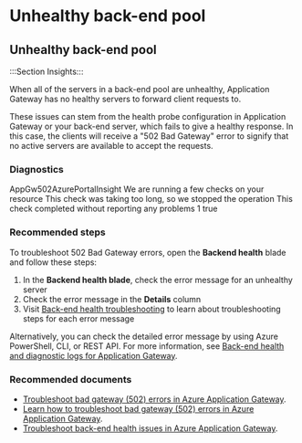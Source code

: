 <properties
    pageTitle="Unhealthy back-end pool"
    description="Unhealthy back-end pool"
    ms.author="mariliu"
    displayOrder=""
    articleId="e5e52652-4b63-4897-a4c5-90c0fb72c90f"
    selfHelpType="Apollo"
    supportTopicIds="4a2660bb-e876-33ba-052c-0cd103bc72d3"
    productPesIds="15922"
    cloudEnvironments="public"
    ownershipId="CloudNet_AzureApplicationGateway"
/>

# Unhealthy back-end pool
## Unhealthy back-end pool
:::Section Insights:::

When all of the servers in a back-end pool are unhealthy, Application Gateway has no healthy servers to forward client requests to. 

These issues can stem from the health probe configuration in Application Gateway or your back-end server, which fails to give a healthy response. In this case, the clients will receive a "502 Bad Gateway" error to signify that no active servers are available to accept the requests.

### Diagnostics
<Insight>
	<symptomId>AppGw502AzurePortalInsight</symptomId>
	<executionText>We are running a few checks on your resource</executionText>
	<timeoutText>This check was taking too long, so we stopped the operation</timeoutText>
	<noResultText>This check completed without reporting any problems</noResultText>
	<maxInsightCount>1</maxInsightCount>
	<additionalInputsReq>true</additionalInputsReq>
</Insight>

<br>

### Recommended steps

To troubleshoot 502 Bad Gateway errors, open the **Backend health** blade and follow these steps:

1. In the **Backend health blade**, check the error message for an unhealthy server
2. Check the error message in the **Details** column
3. Visit [Back-end health troubleshooting](https://docs.microsoft.com/azure/application-gateway/application-gateway-diagnostics#back-end-health) to learn about troubleshooting steps for each error message

Alternatively, you can check the detailed error message by using Azure PowerShell, CLI, or REST API. For more information, see [Back-end health and diagnostic logs for Application Gateway](https://docs.microsoft.com/azure/application-gateway/application-gateway-diagnostics#back-end-health).

### Recommended documents

- [Troubleshoot bad gateway (502) errors in Azure Application Gateway](https://support.microsoft.com/help/4504111).
- [Learn how to troubleshoot bad gateway (502) errors in Azure Application Gateway](https://docs.microsoft.com/azure/application-gateway/application-gateway-troubleshooting-502).
- [Troubleshoot back-end health issues in Azure Application Gateway](https://docs.microsoft.com/azure/application-gateway/application-gateway-backend-health-troubleshooting).
